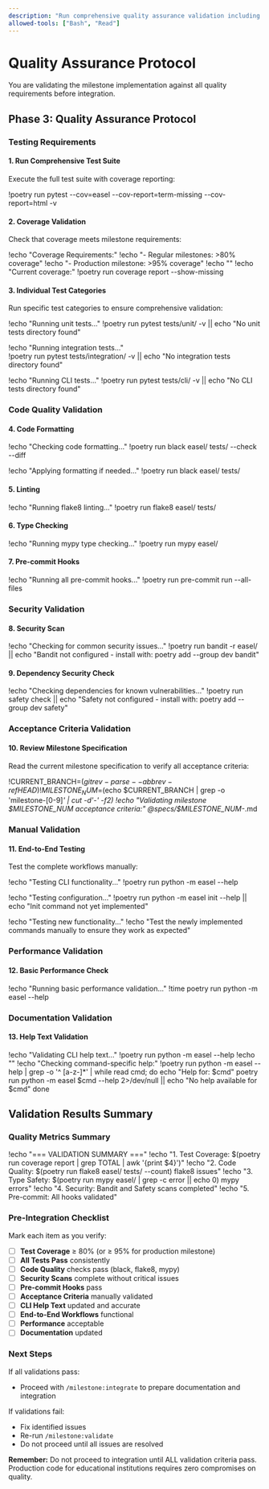 ```yaml
---
description: "Run comprehensive quality assurance validation including tests, coverage, and acceptance criteria"
allowed-tools: ["Bash", "Read"]
---
```


# Quality Assurance Protocol

You are validating the milestone implementation against all quality requirements before integration.

## Phase 3: Quality Assurance Protocol

### Testing Requirements

#### 1. Run Comprehensive Test Suite

Execute the full test suite with coverage reporting:

!poetry run pytest --cov=easel --cov-report=term-missing --cov-report=html -v

#### 2. Coverage Validation

Check that coverage meets milestone requirements:

!echo "Coverage Requirements:"
!echo "- Regular milestones: >80% coverage"
!echo "- Production milestone: >95% coverage"
!echo ""
!echo "Current coverage:"
!poetry run coverage report --show-missing

#### 3. Individual Test Categories

Run specific test categories to ensure comprehensive validation:

!echo "Running unit tests..."
!poetry run pytest tests/unit/ -v || echo "No unit tests directory found"

!echo "Running integration tests..."  
!poetry run pytest tests/integration/ -v || echo "No integration tests directory found"

!echo "Running CLI tests..."
!poetry run pytest tests/cli/ -v || echo "No CLI tests directory found"

### Code Quality Validation

#### 4. Code Formatting

!echo "Checking code formatting..."
!poetry run black easel/ tests/ --check --diff

!echo "Applying formatting if needed..."
!poetry run black easel/ tests/

#### 5. Linting

!echo "Running flake8 linting..."
!poetry run flake8 easel/ tests/

#### 6. Type Checking

!echo "Running mypy type checking..."
!poetry run mypy easel/

#### 7. Pre-commit Hooks

!echo "Running all pre-commit hooks..."
!poetry run pre-commit run --all-files

### Security Validation

#### 8. Security Scan

!echo "Checking for common security issues..."
!poetry run bandit -r easel/ || echo "Bandit not configured - install with: poetry add --group dev bandit"

#### 9. Dependency Security Check

!echo "Checking dependencies for known vulnerabilities..."
!poetry run safety check || echo "Safety not configured - install with: poetry add --group dev safety"

### Acceptance Criteria Validation

#### 10. Review Milestone Specification

Read the current milestone specification to verify all acceptance criteria:

!CURRENT_BRANCH=$(git rev-parse --abbrev-ref HEAD)
!MILESTONE_NUM=$(echo $CURRENT_BRANCH | grep -o 'milestone-[0-9]*' | cut -d'-' -f2)
!echo "Validating milestone $MILESTONE_NUM acceptance criteria:"
@specs/$MILESTONE_NUM-*.md

### Manual Validation

#### 11. End-to-End Testing

Test the complete workflows manually:

!echo "Testing CLI functionality..."
!poetry run python -m easel --help

!echo "Testing configuration..."
!poetry run python -m easel init --help || echo "Init command not yet implemented"

!echo "Testing new functionality..."
!echo "Test the newly implemented commands manually to ensure they work as expected"

### Performance Validation

#### 12. Basic Performance Check

!echo "Running basic performance validation..."
!time poetry run python -m easel --help

### Documentation Validation

#### 13. Help Text Validation

!echo "Validating CLI help text..."
!poetry run python -m easel --help
!echo ""
!echo "Checking command-specific help:"
!poetry run python -m easel --help | grep -o '^  [a-z-]*' | while read cmd; do
  echo "Help for: $cmd"
  poetry run python -m easel $cmd --help 2>/dev/null || echo "No help available for $cmd"
done

## Validation Results Summary

### Quality Metrics Summary

!echo "=== VALIDATION SUMMARY ==="
!echo "1. Test Coverage: $(poetry run coverage report | grep TOTAL | awk '{print $4}')"
!echo "2. Code Quality: $(poetry run flake8 easel/ tests/ --count) flake8 issues"
!echo "3. Type Safety: $(poetry run mypy easel/ | grep -c error || echo 0) mypy errors"
!echo "4. Security: Bandit and Safety scans completed"
!echo "5. Pre-commit: All hooks validated"

### Pre-Integration Checklist

Mark each item as you verify:

- [ ] **Test Coverage** ≥ 80% (or ≥ 95% for production milestone)
- [ ] **All Tests Pass** consistently
- [ ] **Code Quality** checks pass (black, flake8, mypy)
- [ ] **Security Scans** complete without critical issues
- [ ] **Pre-commit Hooks** pass
- [ ] **Acceptance Criteria** manually validated
- [ ] **CLI Help Text** updated and accurate
- [ ] **End-to-End Workflows** functional
- [ ] **Performance** acceptable
- [ ] **Documentation** updated

### Next Steps

If all validations pass:
- Proceed with `/milestone:integrate` to prepare documentation and integration

If validations fail:
- Fix identified issues
- Re-run `/milestone:validate`
- Do not proceed until all issues are resolved

**Remember:** Do not proceed to integration until ALL validation criteria pass. Production code for educational institutions requires zero compromises on quality.